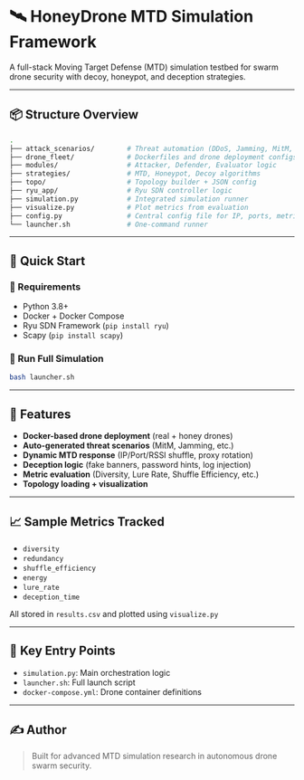 # 🛰️ HoneyDrone MTD Simulation Framework

A full-stack Moving Target Defense (MTD) simulation testbed for swarm drone security with decoy, honeypot, and deception strategies.

---

## 📦 Structure Overview

```bash
.
├── attack_scenarios/        # Threat automation (DDoS, Jamming, MitM, etc.)
├── drone_fleet/             # Dockerfiles and drone deployment configs
├── modules/                 # Attacker, Defender, Evaluator logic
├── strategies/              # MTD, Honeypot, Decoy algorithms
├── topo/                    # Topology builder + JSON config
├── ryu_app/                 # Ryu SDN controller logic
├── simulation.py            # Integrated simulation runner
├── visualize.py             # Plot metrics from evaluation
├── config.py                # Central config file for IP, ports, metrics
└── launcher.sh              # One-command runner
```

---

## 🚀 Quick Start

### 🔧 Requirements
- Python 3.8+
- Docker + Docker Compose
- Ryu SDN Framework (`pip install ryu`)
- Scapy (`pip install scapy`)

### 🧪 Run Full Simulation
```bash
bash launcher.sh
```

---

## 🎯 Features
- **Docker-based drone deployment** (real + honey drones)
- **Auto-generated threat scenarios** (MitM, Jamming, etc.)
- **Dynamic MTD response** (IP/Port/RSSI shuffle, proxy rotation)
- **Deception logic** (fake banners, password hints, log injection)
- **Metric evaluation** (Diversity, Lure Rate, Shuffle Efficiency, etc.)
- **Topology loading + visualization**

---

## 📈 Sample Metrics Tracked
- `diversity`
- `redundancy`
- `shuffle_efficiency`
- `energy`
- `lure_rate`
- `deception_time`

All stored in `results.csv` and plotted using `visualize.py`

---

## 📁 Key Entry Points
- `simulation.py`: Main orchestration logic
- `launcher.sh`: Full launch script
- `docker-compose.yml`: Drone container definitions

---

## ✍️ Author
> Built for advanced MTD simulation research in autonomous drone swarm security.
